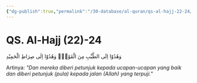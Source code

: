 ```yaml
---
{"dg-publish":true,"permalink":"/30-database/al-quran/qs-al-hajj-22-24/"}
---
```



# QS. Al-Hajj (22)-24
وَهُدُوْٓا اِلَى الطَّيِّبِ مِنَ الْقَوْلِۚ وَهُدُوْٓا اِلٰى صِرَاطِ الْحَمِيْدِ 

Artinya: *"Dan mereka diberi petunjuk kepada ucapan-ucapan yang baik dan diberi petunjuk (pula) kepada jalan (Allah) yang terpuji."*
